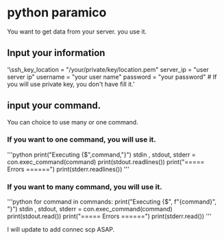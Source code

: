 # python paramico
You want to get data from your server. you use it. 

## Input your information
'\ssh_key_location = "/your/private/key/location.pem"
server_ip = "user server ip"
username = "your user name"
password = "your password"   # If you will use private key, you don't have fill it.\'

## input your command.
You can choice to use many or one command. 
### If you want to one command, you will use it.
'''python
print("Executing {$",command,"}")
stdin , stdout, stderr = con.exec_command(command)
print(stdout.readlines())
print("===== Errors ======")
print(stderr.readlines())
'''

### If you want to many command, you will use it.
'''python
for command in commands:
	print("Executing {$", f"{command}", "}")
	stdin , stdout, stderr = con.exec_command(command)
	print(stdout.read())
	print("===== Errors ======")
	print(stderr.read())
'''

I will update to add connec scp ASAP. 